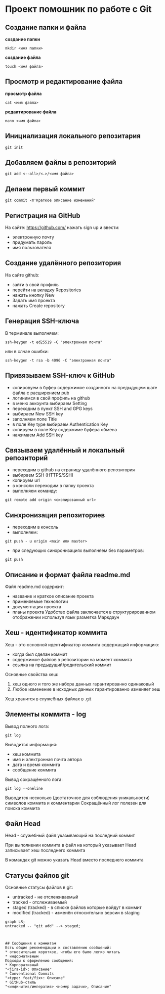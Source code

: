 #  Проект помошник по работе с Git

## Создание папки и файла

**создание папки**
```
mkdir <имя папки>
```

**создание файла**
```
touch <имя файла>
```

## Просмотр и редактирование файла
**просмотр файла**
```
cat <имя файла>
```

**редактирование файла**
```
nano <имя файла>
```

## Инициализация локального репозитария
```
git init

```

## Добавляем файлы в репозиторий
```
git add <--all>/<.>/<имя файла>
```

## Делаем первый коммит
```
git commit -m'Краткое описание изменений'
```

## Регистрация на GitHub
На сайте: https://github.com/ нажать sign up и ввести:
* электронную почту
* придумать пароль
* имя пользователя

## Создание удалённого репозитория
На сайте github:
* зайти в свой профиль
* перейти на вкладку Repositories
* нажать кнопку New
* Задать имя проекта
* нажать Create repository

## Генерация SSH-ключа
В терминале выполняем:
```
ssh-keygen -t ed25519 -C "электронная почта"
```
или в слчае ошибки:
```
ssh-keygen -t rsa -b 4096 -C "электронная почта"
```


## Привязываем SSH-ключ к GitHub
* копировуем в буфер содержимое созданного на предыдущем шаге файла с расширением pub
* логинимся в свой профиль на github
* в меню аккоунта выбираем Setting
* переходим в пункт SSH and GPG keys
* выбираем New SSH key
* заполняем поле Title
* в поле Key type выбираем Authentication Key
* копируем в поле Key содержиме буфера обмена
* нажимаем Add SSH key

## Связываем удалённый и локальный репозиторий
* переходим в github на страницу удалённого репозитория
* выбираем SSH (HTTPS/SSH)
* копируем url
* в консоли переходим в папку проекта
* выполняем команду:
```
git remote add origin <скопированный url>
```

## Синхронизация репозиториев
* переходим в консоль
* выполняем:
```
git push - u origin <main или master>
```
* при следующих синхронизациях выполняем без параметров:
```
git push
```

## Описание и формат файла readme.md
Файл readme.md содержит:
* название и краткое описание проекта
* применяемые технологии
* документация проекта
* планы проекта
Удобство файла заключается в структурированном отображении используя язык разметка Маркдаун

## Хеш - идентификатор коммита
Хеш - это основной идентификатор коммита содержащий информацию:
* когда был сделан коммит
* содержимое файлов в репозитории на момент коммита
* ссылка на предыдущий/родительский коммит

Основные свойства хеш:
1. хеш одного и того же набора данных гарантированно одинаковый
2. Любое изменение в исходных данных гарантированно изменяет хеш

Хеш хранится в служебных файлах в .git

## Элементы коммита - log
Вывод полного лога:
```
git log
```

Выводится информация:
* хеш коммита
* имя и электронная почта автора
* дата и время коммита
* сообщение коммита

Вывод сокращённого лога:
```
git log --oneline
```
Выводится несколько (достаточное для соблюдения уникальности) символов коммита и комментарии
Сокращённый лог полезен для поиска коммита

## Файл Head
Head - служебный файл указывающий на последний коммит 

При выполнении коммита в файл на который указывает Head записывает хеш последнего коммита

В командах git можно указать Head вместо последнего коммита

## Статусы файлов git
Основные статусы файлов в git:
* untracked - не отслеживаемый
* tracked - отслеживаемый
* staged (tracked) - в списке файлов которые войдут в коммит
* modified (tracked) - изменён относительно версии в staging

```mermaid
graph LR;
untracked -- "git add" --> staged;



## Сообщения к коммитам
Есть общие рекомендации к составлению сообщений:
* относительно короткое, чтобы его было легко читать
* информативным
Подходы к оформлению сообщений:
* Корпоративный
"<jira-id>: Описание"
* Conventional Commits
"<type: feat/fix>: Описаие"
* GitHub-стиль
"<инфинитив/императив> <номер задачи>, Описание"


